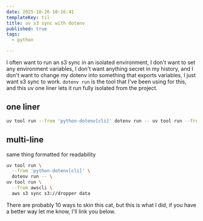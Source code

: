 ```yaml
---
date: 2025-10-26 10:16:41
templateKey: til
title: uv s3 sync with dotenv
published: true
tags:
  - python

---
```


I often want to run an s3 sync in an isolated environment, I don't want to set
any environment variables, I don't want anything secret in my history, and I
don't want to change my dotenv into something that exports variables, I just
want s3 sync to work.  `dotenv run` is the tool that I've been using for this,
and this uv one liner lets it run fully isolated from the project.


## one liner

``` bash
uv tool run --from 'python-dotenv[cli]' dotenv run -- uv tool run --from awscli aws s3 sync s3://bucket data
```


## multi-line

same thing formatted for readability

``` bash
uv tool run \
  --from 'python-dotenv[cli]' \
  dotenv run -- \
uv tool run \
  --from awscli \
  aws s3 sync s3://dropper data
```

There are probably 10 ways to skin this cat, but this is what I did, if you
have a better way let me know, I'll link you below.
